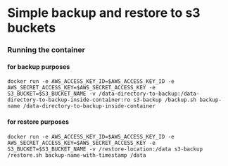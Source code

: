 # Simple backup and restore to s3 buckets

### Running the container

#### for backup purposes
```docker run -e AWS_ACCESS_KEY_ID=$AWS_ACCESS_KEY_ID -e AWS_SECRET_ACCESS_KEY=$AWS_SECRET_ACCESS_KEY -e S3_BUCKET=$S3_BUCKET_NAME -v /data-directory-to-backup:/data-directory-to-backup-inside-container:ro s3-backup /backup.sh backup-name /data-directory-to-backup-inside-container```

#### for restore purposes

```docker run -e AWS_ACCESS_KEY_ID=$AWS_ACCESS_KEY_ID -e AWS_SECRET_ACCESS_KEY=$AWS_SECRET_ACCESS_KEY -e S3_BUCKET=$S3_BUCKET_NAME -v /restore-location:/data s3-backup /restore.sh backup-name-with-timestamp /data```
